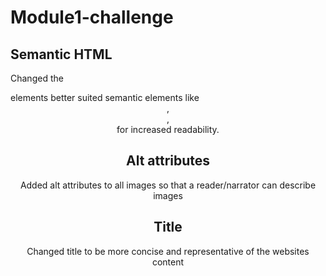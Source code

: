 # Module1-challenge

## Semantic HTML
Changed the <div> elements better suited semantic elements like <header>, <footer>, <nav> for increased readability.

## Alt attributes
Added alt attributes to all images so that a reader/narrator can describe images

## Title
Changed title to be more concise and representative of the websites content

